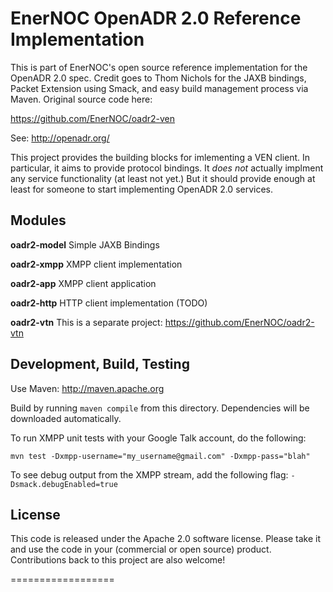# EnerNOC OpenADR 2.0 Reference Implementation #

This is part of EnerNOC's open source reference implementation for the OpenADR 2.0 spec. Credit goes to Thom Nichols for the JAXB bindings,
Packet Extension using Smack, and easy build management process via Maven. Original source code here:

https://github.com/EnerNOC/oadr2-ven

See: http://openadr.org/

This project provides the building blocks for imlementing a VEN client.  In particular,
it aims to provide protocol bindings.  It *does not* actually implment any service 
functionality (at least not yet.)  But it should provide enough at least for someone to 
start implementing OpenADR 2.0 services. 

## Modules ##

**oadr2-model** Simple JAXB Bindings

**oadr2-xmpp** XMPP client implementation

**oadr2-app** XMPP client application

**oadr2-http** HTTP client implementation (TODO)

**oadr2-vtn** This is a separate project: https://github.com/EnerNOC/oadr2-vtn


## Development, Build, Testing ##

Use Maven: http://maven.apache.org

Build by running `maven compile` from this directory.  Dependencies will be downloaded automatically.  

To run XMPP unit tests with your Google Talk account, do the following:

    mvn test -Dxmpp-username="my_username@gmail.com" -Dxmpp-pass="blah"

To see debug output from the XMPP stream, add the following flag:
`-Dsmack.debugEnabled=true`


## License ##

This code is released under the Apache 2.0 software license. Please take it and use the code in your (commercial or open source) product. Contributions back to this project are also welcome!

==================
